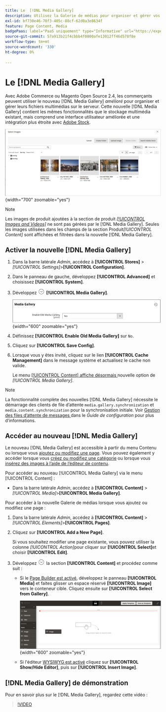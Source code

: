 ```yaml
---
title: Le  [!DNL Media Gallery]
description: Utilisez la Galerie de médias pour organiser et gérer vos fichiers multimédias sur le serveur.
exl-id: bf730e46-70f3-405c-88cf-62d0a3e8634f
feature: Page Content, Media
badgePaas: label="PaaS uniquement" type="Informative" url="https://experienceleague.adobe.com/en/docs/commerce/user-guides/product-solutions" tooltip="S’applique uniquement aux projets Adobe Commerce on Cloud (infrastructure PaaS gérée par Adobe) et aux projets On-premise."
source-git-commit: 57a913b21f4cbbb4f0800afe13012ff46d578f8e
workflow-type: tm+mt
source-wordcount: '330'
ht-degree: 0%

---
```


# Le [!DNL Media Gallery]

Avec Adobe Commerce ou Magento Open Source 2.4, les commerçants peuvent utiliser le nouveau [!DNL Media Gallery] _amélioré_ pour organiser et gérer leurs fichiers multimédias sur le serveur. Cette nouvelle [!DNL Media Gallery] contient les mêmes fonctionnalités que le stockage multimédia existant, mais comprend une interface utilisateur améliorée et une intégration plus étroite avec [Adobe Stock][adobe-stock].

![Images affichées dans la grille Galerie de médias](./assets/media-gallery-grid.png){width="700" zoomable="yes"}

>[!NOTE]
>
>Les images de produit ajoutées à la section de produit [_[!UICONTROL Images and Videos]_](../catalog/product-image.md#upload-an-image) ne sont pas gérées par le [!DNL Media Gallery]. Seules les images utilisées dans les champs de la section Produit&#x200B;_[!UICONTROL Content]_ sont affichées et filtrées dans la nouvelle [!DNL Media Gallery].

## Activer la nouvelle [!DNL Media Gallery]

1. Dans la barre latérale _Admin_, accédez à **[!UICONTROL Stores]** > _[!UICONTROL Settings]_>**[!UICONTROL Configuration]**.

1. Dans le panneau de gauche, développez **[!UICONTROL Advanced]** et choisissez **[!UICONTROL System]**.

1. Développez ![Sélecteur d’extension](../assets/icon-display-expand.png) **[!UICONTROL Media Gallery]**.

   ![Configuration avancée - [!DNL Media Gallery]](./assets/system-media-gallery.png){width="600" zoomable="yes"}

1. Définissez **[!UICONTROL Enable Old Media Gallery]** sur `No`.

1. Cliquez sur **[!UICONTROL Save Config]**.

1. Lorsque vous y êtes invité, cliquez sur le lien **[!UICONTROL Cache Management]** dans le message système et actualisez le cache non valide.

   Le menu [[!UICONTROL Content] affiche désormais ](/help/content-design/content-menu.md) nouvelle option de _[!UICONTROL Media Gallery]_.

>[!NOTE]
>
>La fonctionnalité complète des nouvelles [!DNL Media Gallery] nécessite le démarrage des clients de file d’attente `media.gallery.synchronization` et `media.content.synchronization` pour la synchronisation initiale. Voir [ Gestion des files d’attente de messages ](https://experienceleague.adobe.com/docs/commerce-operations/configuration-guide/message-queues/manage-message-queues.html) dans le _Guide de configuration_ pour plus d’informations.

## Accéder au nouveau [!DNL Media Gallery]

Le nouveau [!DNL Media Gallery] est accessible à partir du menu Contenu ou lorsque vous [ajoutez ou modifiez une page](/help/content-design/page-add.md). Vous pouvez également y accéder lorsque vous [créez ou modifiez une catégorie](/help/catalog/category-create.md) ou lorsque vous [insérez des images à l’aide de l’éditeur de contenu](/help/content-design/editor-insert-image.md).

Pour accéder au nouveau [!UICONTROL Media Gallery] via le menu [!UICONTROL Content] :

- Dans la barre latérale _Admin_, accédez à **[!UICONTROL Content]** > _[!UICONTROL Media]_>**[!UICONTROL Media Gallery]**.

Pour accéder à la nouvelle Galerie de médias lorsque vous ajoutez ou modifiez une page :

1. Dans la barre latérale _Admin_, accédez à **[!UICONTROL Content]** > _[!UICONTROL Elements]_>**[!UICONTROL Pages]**.

1. Cliquez sur **[!UICONTROL Add a New Page]**.

   Si vous souhaitez modifier une page existante, vous pouvez utiliser la colonne _[!UICONTROL Action]_&#x200B;pour cliquer sur **[!UICONTROL Select]**&#x200B;et choisir **[!UICONTROL Edit]**.

1. Développez ![Sélecteur d’extension](../assets/icon-display-expand.png) la section **[!UICONTROL Content]** et procédez comme suit :

   - Si le [Page Builder est activé](../page-builder/setup.md), développez le panneau **[!UICONTROL Media]** et faites glisser un espace réservé **[!UICONTROL Image]** vers le conteneur cible. Cliquez ensuite sur **[!UICONTROL Select from Gallery]**.

     ![Faire glisser l’image vers l’étape](./assets/pb-media-image-drag.png){width="600" zoomable="yes"}

   - Si l&#39;éditeur [WYSIWYG est activé](/help/content-design/editor.md) cliquez sur **[!UICONTROL Show/Hide Editor]**, puis sur **[!UICONTROL Insert Image]**.

## [!DNL Media Gallery] de démonstration

Pour en savoir plus sur le [!DNL Media Gallery], regardez cette vidéo :

>[!VIDEO](https://video.tv.adobe.com/v/343785?quality=12&learn=on)

[adobe-stock]: https://stock.adobe.com

